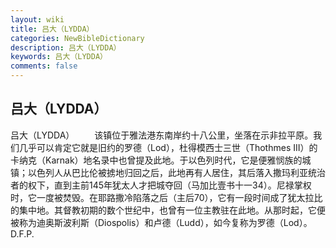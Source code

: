 ```yaml
---
layout: wiki
title: 吕大（LYDDA）
categories: NewBibleDictionary
description: 吕大（LYDDA）
keywords: 吕大（LYDDA）
comments: false
---
```


## 吕大（LYDDA）



吕大（LYDDA）
　　该镇位于雅法港东南岸约十八公里，坐落在示非拉平原。我们几乎可以肯定它就是旧约的罗德（Lod），杜得模西士三世（Thothmes III）的卡纳克（Karnak）地名录中也曾提及此地。于以色列时代，它是便雅悯族的城镇；以色列人从巴比伦被掳地归回之后，此地再有人居住，其后落入撒玛利亚统治者的权下，直到主前145年犹太人才把城夺回（马加比壹书十一34）。尼禄掌权时，它一度被焚毁。在耶路撒冷陷落之后（主后70），它有一段时间成了犹太拉比的集中地。其督教初期的数个世纪中，也曾有一位主教驻在此地。从那时起，它便被称为迪奥斯波利斯（Diospolis）和卢德（Ludd），如今复称为罗德（Lod）。
D.F.P.




